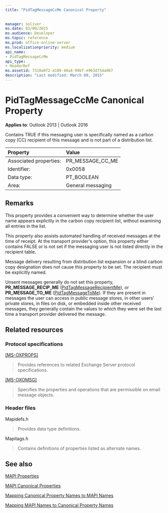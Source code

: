 ```yaml
---
title: "PidTagMessageCcMe Canonical Property"
 
 
manager: soliver
ms.date: 03/09/2015
ms.audience: Developer
ms.topic: reference
ms.prod: office-online-server
ms.localizationpriority: medium
api_name:
- PidTagMessageCcMe
api_type:
- HeaderDef
ms.assetid: 7310a0f2-a109-40a4-99bf-e963d754a067
description: "Last modified: March 09, 2015"
---
```


# PidTagMessageCcMe Canonical Property

  
  
**Applies to**: Outlook 2013 | Outlook 2016 
  
Contains TRUE if this messaging user is specifically named as a carbon copy (CC) recipient of this message and is not part of a distribution list. 
  
|Property|Value|
|:-----|:-----|
|Associated properties:  <br/> |PR_MESSAGE_CC_ME  <br/> |
|Identifier:  <br/> |0x0058  <br/> |
|Data type:  <br/> |PT_BOOLEAN  <br/> |
|Area:  <br/> |General messaging  <br/> |
   
## Remarks

This property provides a convenient way to determine whether the user name appears explicitly in the carbon copy recipient list, without examining all entries in the list. 
  
This property also assists automated handling of received messages at the time of receipt. At the transport provider's option, this property either contains FALSE or is not set if the messaging user is not listed directly in the recipient table. 
  
Message delivery resulting from distribution list expansion or a blind carbon copy designation does not cause this property to be set. The recipient must be explicitly named. 
  
Unsent messages generally do not set this property, **PR_MESSAGE_RECIP_ME** ([PidTagMessageRecipientMe](pidtagmessagerecipientme-canonical-property.md)), or **PR_MESSAGE_TO_ME** ([PidTagMessageToMe](pidtagmessagetome-canonical-property.md)). If they are present in messages the user can access in public message stores, in other users' private stores, in files on disk, or embedded inside other received messages, they generally contain the values to which they were set the last time a transport provider delivered the message. 
  
## Related resources

### Protocol specifications

[[MS-OXPROPS]](https://msdn.microsoft.com/library/f6ab1613-aefe-447d-a49c-18217230b148%28Office.15%29.aspx)
  
> Provides references to related Exchange Server protocol specifications.
    
[[MS-OXOMSG]](https://msdn.microsoft.com/library/daa9120f-f325-4afb-a738-28f91049ab3c%28Office.15%29.aspx)
  
> Specifies the properties and operations that are permissible on email message objects.
    
### Header files

Mapidefs.h
  
> Provides data type definitions.
    
Mapitags.h
  
> Contains definitions of properties listed as alternate names.
    
## See also



[MAPI Properties](mapi-properties.md)
  
[MAPI Canonical Properties](mapi-canonical-properties.md)
  
[Mapping Canonical Property Names to MAPI Names](mapping-canonical-property-names-to-mapi-names.md)
  
[Mapping MAPI Names to Canonical Property Names](mapping-mapi-names-to-canonical-property-names.md)

